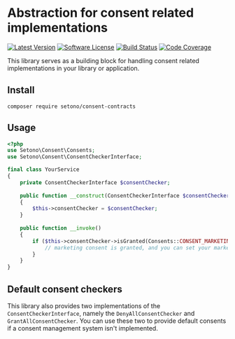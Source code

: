 # Abstraction for consent related implementations

[![Latest Version][ico-version]][link-packagist]
[![Software License][ico-license]](LICENSE)
[![Build Status][ico-github-actions]][link-github-actions]
[![Code Coverage][ico-code-coverage]][link-code-coverage]

This library serves as a building block for handling consent related implementations in your library or application.

## Install

```shell
composer require setono/consent-contracts
```

## Usage

```php
<?php
use Setono\Consent\Consents;
use Setono\Consent\ConsentCheckerInterface;

final class YourService
{
    private ConsentCheckerInterface $consentChecker;
    
    public function __construct(ConsentCheckerInterface $consentChecker)
    {
        $this->consentChecker = $consentChecker;    
    }
    
    public function __invoke()
    {
        if ($this->consentChecker->isGranted(Consents::CONSENT_MARKETING)) {
            // marketing consent is granted, and you can set your marketing related cookie ;)
        }
    }
}
```

## Default consent checkers

This library also provides two implementations of the `ConsentCheckerInterface`, namely the `DenyAllConsentChecker` and
`GrantAllConsentChecker`. You can use these two to provide default consents if a consent management system isn't implemented.

[ico-version]: https://poser.pugx.org/setono/consent-contracts/v/stable
[ico-license]: https://poser.pugx.org/setono/consent-contracts/license
[ico-github-actions]: https://github.com/Setono/consent-contracts/workflows/build/badge.svg
[ico-code-coverage]: https://codecov.io/gh/Setono/consent-contracts/branch/1.x/graph/badge.svg

[link-packagist]: https://packagist.org/packages/setono/consent-contracts
[link-github-actions]: https://github.com/Setono/consent-contracts/actions
[link-code-coverage]: https://codecov.io/gh/Setono/consent-contracts
